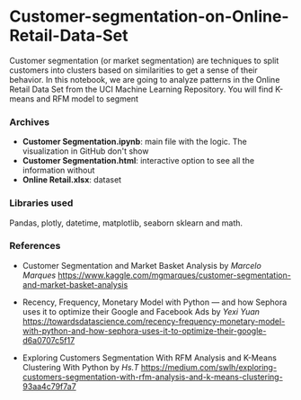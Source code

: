# Customer-segmentation-on-Online-Retail-Data-Set
Customer segmentation (or market segmentation) are techniques to split customers into clusters based on similarities to get a sense of their behavior. In this notebook, we are going to analyze patterns in the Online Retail Data Set from the UCI Machine Learning Repository. You will find K-means and RFM model to segment

### Archives
* **Customer Segmentation.ipynb**: main file with the logic. The visualization in GitHub don't show 
* **Customer Segmentation.html**: interactive option to see all the information without 
* **Online Retail.xlsx**: dataset

### Libraries used 
Pandas, plotly, datetime, matplotlib, seaborn sklearn and math.

### References

* Customer Segmentation and Market Basket Analysis by <i>Marcelo Marques</i>
https://www.kaggle.com/mgmarques/customer-segmentation-and-market-basket-analysis


* Recency, Frequency, Monetary Model with Python — and how Sephora uses it to optimize their Google and Facebook Ads by <i>Yexi Yuan</i>
https://towardsdatascience.com/recency-frequency-monetary-model-with-python-and-how-sephora-uses-it-to-optimize-their-google-d6a0707c5f17


* Exploring Customers Segmentation With RFM Analysis and K-Means Clustering With Python by <i>Hs.T</i>
https://medium.com/swlh/exploring-customers-segmentation-with-rfm-analysis-and-k-means-clustering-93aa4c79f7a7
